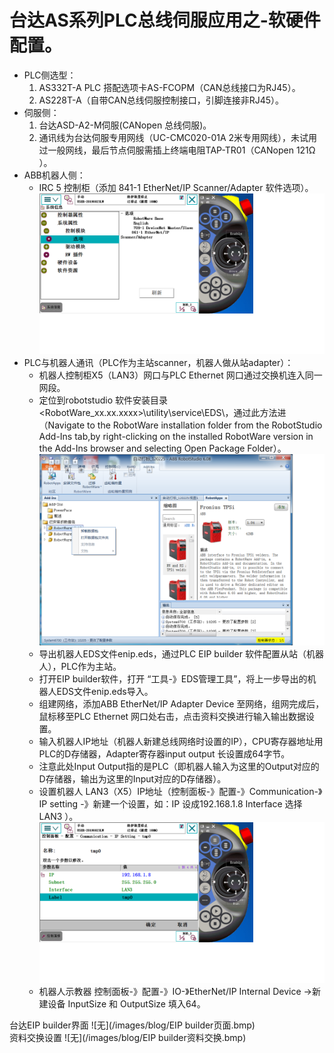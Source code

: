  台达AS系列PLC总线伺服应用之-软硬件配置。
========================================

- PLC侧选型：
  1. AS332T-A PLC 搭配选项卡AS-FCOPM（CAN总线接口为RJ45）。
  2. AS228T-A（自带CAN总线伺服控制接口，引脚连接非RJ45）。
- 伺服侧：
  1. 台达ASD-A2-M伺服(CANopen 总线伺服)。
  2. 通讯线为台达伺服专用网线（UC-CMC020-01A 2米专用网线），未试用过一般网线，最后节点伺服需插上终端电阻TAP-TR01（CANopen 121Ω ）。 
- ABB机器人侧：
  - IRC 5 控制柜（添加 841-1 EtherNet/IP Scanner/Adapter 软件选项）。
![无](/images/blog/已安装选项.bmp)
- PLC与机器人通讯（PLC作为主站scanner，机器人做从站adapter）：
  - 机器人控制柜X5（LAN3）网口与PLC Ethernet 网口通过交换机连入同一网段。
  - 定位到robotstudio 软件安装目录 <RobotWare_xx.xx.xxxx>\utility\service\EDS\，通过此方法进（Navigate to the RobotWare installation folder from the RobotStudio Add-Ins tab,by right-clicking on the installed RobotWare version in the Add-Ins browser and selecting Open Package Folder）。
![无](/images/blog/EDS文件路径.bmp)  
  - 导出机器人EDS文件enip.eds，通过PLC EIP builder 软件配置从站（机器人），PLC作为主站。
  - 打开EIP builder软件，打开 “工具-》EDS管理工具”，将上一步导出的机器人EDS文件enip.eds导入。
  - 组建网络，添加ABB EtherNet/IP Adapter Device 至网络，组网完成后，鼠标移至PLC Ethernet 网口处右击，点击资料交换进行输入输出数据设置。
  - 输入机器人IP地址（机器人新建总线网络时设置的IP），CPU寄存器地址用PLC的D存储器，Adapter寄存器input  output 长设置成64字节。
  - 注意此处Input Output指的是PLC（即机器人输入为这里的Output对应的D存储器，输出为这里的Input对应的D存储器）。
  - 设置机器人 LAN3（X5）IP地址（控制面板-》配置-》Communication-》IP setting -》新建一个设置，如：IP 设成192.168.1.8 Interface 选择 LAN3 ）。
![无](/images/blog/LAN3口IP设置.bmp) 
  - 机器人示教器 控制面板-》配置-》IO-》EtherNet/IP Internal Device ->新建设备 InputSize 和 OutputSize 填入64。
 
台达EIP builder界面
![无](/images/blog/EIP builder页面.bmp)  
资料交换设置
![无](/images/blog/EIP builder资料交换.bmp)
